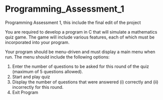 # Programming_Assessment_1
Programming Assessment 1, this include the final edit of the project


You are required to develop a program in C that will simulate a mathematics quiz game. The game will include various features, each of which must be incorporated into your program.

Your program should be menu-driven and must display a main menu when run. The menu should include the following options:
1. Enter the number of questions to be asked for this round of the quiz (maximum of 5 questions allowed).
2. Start and play quiz
3. Display the number of questions that were answered (i) correctly and (ii)
   incorrectly for this round.
4. Exit Program
